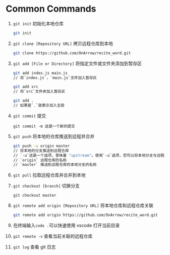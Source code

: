 # Common Commands

1. `git init` 初始化本地仓库

   ```bash
   git init
   ```

2. `git clone [Repository URL]` 拷贝远程仓库到本地

   ```bash
   git clone https://github.com/OnArrow/recite_word.git
   ```

3. `git add [File or Directory]` 将指定文件或文件夹添加到暂存区

   ```bash
   git add index.js main.js
   // 将`index.js`，`main.js`文件加入暂存区

   git add src
   // 将`src`文件夹加入暂存区

   git add .
   // 如果是`.`就表示加入全部
   ```

4. `git commit` 提交

   ```
   git commit -m 这是一个新的提交
   ```

5. `git push` 将本地的仓库推送到远程并合并

   ```bash
   git push -u origin master
   // 将本地的分支推送到远程仓库
   // `-u`这是一个选项，意味着 "upstream"。使用`-u`选项，您可以将本地分支与远程分支关联起来，这样以后在没有指定远程分支的情况下，`Git`将会自动地将本地分支推送到关联的远程分支
   // `origin` 远程仓库的名称
   // `master` 推送到远程仓库的本地分支的名称
   ```

6. `git pull` 拉取远程仓库并合并到本地

7. `git checkout [branch]` 切换分支

   ```
   git checkout master
   ```

8. `git remote add origin [Repository URL]` 将本地仓库和远程仓库关联

   ```bash
   git remote add origin https://github.com/OnArrow/recite_word.git
   ```

9. 在终端输入`code .`可以快速使用 vscode 打开当前目录

10. `git remote -v` 查看当前关联的远程仓库

11. `git log` 查看 git 日志
